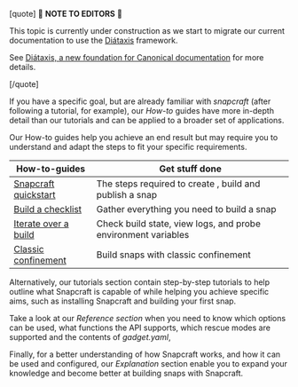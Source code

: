 [quote]
:construction: **NOTE TO EDITORS** :construction:

This topic is currently under construction as we start to migrate our current documentation to use the [Diátaxis](https://diataxis.fr/) framework. 

See [ Diátaxis, a new foundation for Canonical documentation](https://ubuntu.com/blog/diataxis-a-new-foundation-for-canonical-documentation) for more details.

[/quote]

If you have a specific goal, but are already familiar with _snapcraft_ (after following a tutorial, for example), our _How-to_ guides have more in-depth detail than our tutorials and can be applied to a broader set of applications.

Our How-to guides help you achieve an end result but may require you to understand and adapt the steps to fit your specific requirements.

| **How-to-guides** | Get stuff done|
|--|--|
| [Snapcraft quickstart](/t/snapcraft-quickstart/32983) | The steps required to create , build and publish a snap  |
| [Build a checklist](/t/snapcraft-checklist/10926) | Gather everything you need to build a snap |
| [Iterate over a build](/t/iterating-over-a-build/12143) |  Check build state, view logs, and probe  environment variables |
| [Classic confinement](/t/34416) | Build snaps with classic confinement |

Alternatively, our tutorials section contain step-by-step tutorials to help outline what Snapcraft is capable of while helping you achieve specific aims, such as installing Snapcraft and building your first snap.

Take a look at our *Reference section* when you need to know which options can be used, what functions the API supports, which rescue modes are supported and the contents of *gadget.yaml*,

Finally, for a better understanding of how Snapcraft works, and how it can be used and configured, our *Explanation* section enable you to expand your knowledge and become better at building snaps with Snapcraft.